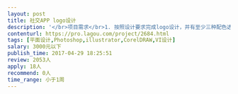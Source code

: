 ```yaml
---                
layout: post       
title: 社交APP logo设计           
description: '</br>项目需求</br>1. 按照设计要求完成logo设计，并有至少三种配色选择。</br>2. 设计后，logo配色需要应用到app主要页面上</br>3. 需要迎合玩潮流的年轻人</br>4. 简单明了，偏好对比度高的色彩搭配，参考案例snapchat、live.ly、PocketVedio</br></br>人员要求：</br>最好有类似风格案例，并愿意沟通需求。</br>'     
contenturl: https://pro.lagou.com/project/2684.html      
tags: [平面设计,Photoshop,illustrator,CorelDRAW,VI设计]            
salary: 3000元以下          
publish_time: 2017-04-29 18:25:51         
review: 2053人                   
apply: 18人                   
recommend: 0人                   
time_range: 小于1周              
---                 
```

